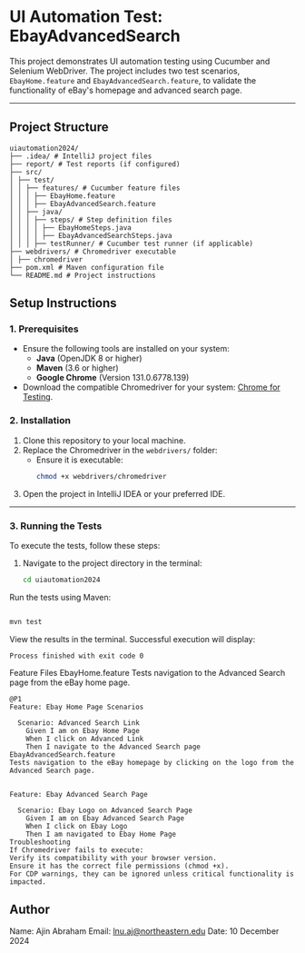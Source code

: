 # UI Automation Test: EbayAdvancedSearch

This project demonstrates UI automation testing using Cucumber and Selenium WebDriver. The project includes two test scenarios, `EbayHome.feature` and `EbayAdvancedSearch.feature`, to validate the functionality of eBay's homepage and advanced search page.

---

## **Project Structure**

```
uiautomation2024/
├── .idea/ # IntelliJ project files 
├── report/ # Test reports (if configured) 
├── src/ 
│ ├── test/ 
│ │ ├── features/ # Cucumber feature files 
│ │ │ ├── EbayHome.feature 
│ │ │ ├── EbayAdvancedSearch.feature 
│ │ ├── java/ 
│ │ │ ├── steps/ # Step definition files 
│ │ │ │ ├── EbayHomeSteps.java 
│ │ │ │ ├── EbayAdvancedSearchSteps.java 
│ │ │ ├── testRunner/ # Cucumber test runner (if applicable) 
├── webdrivers/ # Chromedriver executable 
│ ├── chromedriver 
├── pom.xml # Maven configuration file 
└── README.md # Project instructions
```
## **Setup Instructions**

### **1. Prerequisites**
- Ensure the following tools are installed on your system:
  - **Java** (OpenJDK 8 or higher)
  - **Maven** (3.6 or higher)
  - **Google Chrome** (Version 131.0.6778.139)
- Download the compatible Chromedriver for your system:
  [Chrome for Testing](https://googlechromelabs.github.io/chrome-for-testing/#stable).



### **2. Installation**
1. Clone this repository to your local machine.
2. Replace the Chromedriver in the `webdrivers/` folder:
   - Ensure it is executable:
     ```bash
     chmod +x webdrivers/chromedriver
     ```
3. Open the project in IntelliJ IDEA or your preferred IDE.

---

### **3. Running the Tests**
To execute the tests, follow these steps:

1. Navigate to the project directory in the terminal:
   ```bash
   cd uiautomation2024
   ```
Run the tests using Maven:

```bash

mvn test
```
View the results in the terminal. Successful execution will display:

```vbnet
Process finished with exit code 0
```
Feature Files
EbayHome.feature
Tests navigation to the Advanced Search page from the eBay home page.

```gherkin
@P1
Feature: Ebay Home Page Scenarios

  Scenario: Advanced Search Link
    Given I am on Ebay Home Page
    When I click on Advanced Link
    Then I navigate to the Advanced Search page
EbayAdvancedSearch.feature
Tests navigation to the eBay homepage by clicking on the logo from the Advanced Search page.
```

```gherkin

Feature: Ebay Advanced Search Page

  Scenario: Ebay Logo on Advanced Search Page
    Given I am on Ebay Advanced Search Page
    When I click on Ebay Logo
    Then I am navigated to Ebay Home Page
Troubleshooting
If Chromedriver fails to execute:
Verify its compatibility with your browser version.
Ensure it has the correct file permissions (chmod +x).
For CDP warnings, they can be ignored unless critical functionality is impacted.
```


## Author
Name: Ajin Abraham
Email: lnu.aj@northeastern.edu
Date: 10 December 2024

